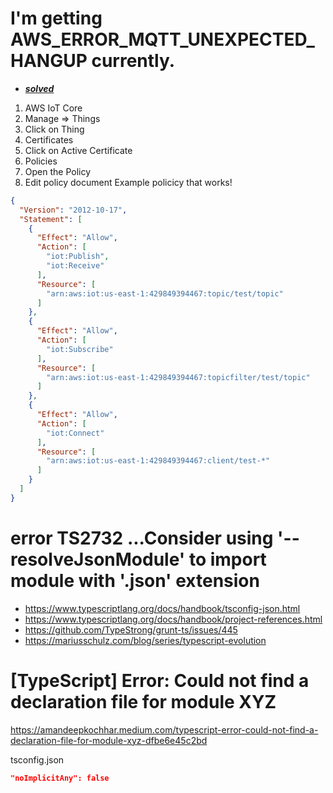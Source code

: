 # I'm getting AWS_ERROR_MQTT_UNEXPECTED_HANGUP currently.

- [***solved*** ](https://github.com/aws/aws-iot-device-sdk-cpp-v2/issues/167)
1. AWS IoT Core
2. Manage => Things
3. Click on Thing
4. Certificates
5. Click on Active Certificate
6. Policies
7. Open the Policy
8. Edit policy document
Example policicy that works!
```json
{
  "Version": "2012-10-17",
  "Statement": [
    {
      "Effect": "Allow",
      "Action": [
        "iot:Publish",
        "iot:Receive"
      ],
      "Resource": [
        "arn:aws:iot:us-east-1:429849394467:topic/test/topic"
      ]
    },
    {
      "Effect": "Allow",
      "Action": [
        "iot:Subscribe"
      ],
      "Resource": [
        "arn:aws:iot:us-east-1:429849394467:topicfilter/test/topic"
      ]
    },
    {
      "Effect": "Allow",
      "Action": [
        "iot:Connect"
      ],
      "Resource": [
        "arn:aws:iot:us-east-1:429849394467:client/test-*"
      ]
    }
  ]
}
```

# error TS2732 ...Consider using '--resolveJsonModule' to import module with '.json' extension

- https://www.typescriptlang.org/docs/handbook/tsconfig-json.html
- https://www.typescriptlang.org/docs/handbook/project-references.html
- https://github.com/TypeStrong/grunt-ts/issues/445
- https://mariusschulz.com/blog/series/typescript-evolution


# [TypeScript] Error: Could not find a declaration file for module XYZ
https://amandeepkochhar.medium.com/typescript-error-could-not-find-a-declaration-file-for-module-xyz-dfbe6e45c2bd

tsconfig.json
```json
"noImplicitAny": false
```